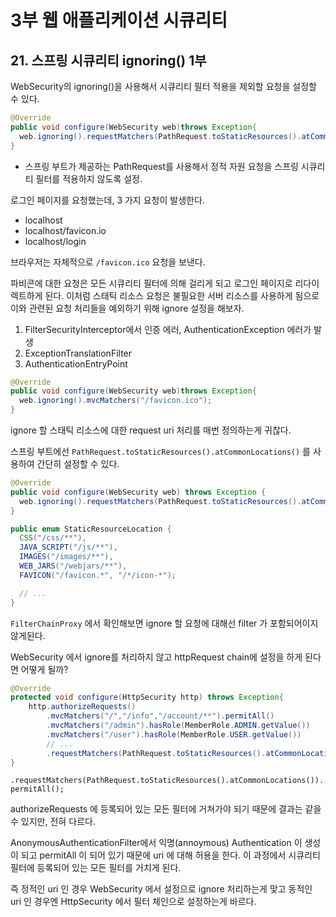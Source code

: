 # 3부 웹 애플리케이션 시큐리티

## 21. 스프링 시큐리티 ignoring() 1부

WebSecurity의 ignoring()을 사용해서 시큐리티 필터 적용을 제외할 요청을 설정할 수 있다.

```java
@Override
public void configure(WebSecurity web)throws Exception{
  web.ignoring().requestMatchers(PathRequest.toStaticResources().atCommonLocations());
}
```

- 스프링 부트가 제공하는 PathRequest를 사용해서 정적 자원 요청을 스프링 시큐리티 필터를 적용하지 않도록 설정.

로그인 페이지를 요청했는데, 3 가지 요청이 발생한다.

- localhost
- localhost/favicon.io
- localhost/login

브라우저는 자체적으로 `/favicon.ico` 요청을 보낸다.

파비콘에 대한 요청은 모든 시큐리티 필터에 의해 걸리게 되고 로그인 페이지로 리다이렉트하게 된다. 이처럼 스태틱 리소스 요청은 불필요한 서버
리소스를 사용하게 됨으로 이와 관련된 요청 처리들을 예외하기 위해 ignore 설정을 해보자.

1. FilterSecurityInterceptor에서 인증 에러, AuthenticationException 에러가 발생
2. ExceptionTranslationFilter
3. AuthenticationEntryPoint

```java
@Override
public void configure(WebSecurity web)throws Exception{
  web.ignoring().mvcMatchers("/favicon.ico");
}
```

ignore 할 스태틱 리소스에 대한 request uri 처리를 매번 정의하는게 귀찮다.

스프링 부트에선 `PathRequest.toStaticResources().atCommonLocations()` 를 사용하여 간단히 설정할 수 있다.

```java
@Override
public void configure(WebSecurity web) throws Exception {
  web.ignoring().requestMatchers(PathRequest.toStaticResources().atCommonLocations());
}
```

```java
public enum StaticResourceLocation {
  CSS("/css/**"),
  JAVA_SCRIPT("/js/**"),
  IMAGES("/images/**"),
  WEB_JARS("/webjars/**"),
  FAVICON("/favicon.*", "/*/icon-*");

  // ...
}
```

`FilterChainProxy` 에서 확인해보면 ignore 할 요청에 대해선 filter 가 포함되어이지 않게된다.

WebSecurity 에서 ignore를 처리하지 않고 httpRequest chain에 설정을 하게 된다면 어떻게 될까?

```java
@Override
protected void configure(HttpSecurity http) throws Exception{
    http.authorizeRequests()
        .mvcMatchers("/","/info","/account/**").permitAll()
        .mvcMatchers("/admin").hasRole(MemberRole.ADMIN.getValue())
        .mvcMatchers("/user").hasRole(MemberRole.USER.getValue())
        // ...
        .requestMatchers(PathRequest.toStaticResources().atCommonLocations()).permitAll();
}
```

`.requestMatchers(PathRequest.toStaticResources().atCommonLocations()).permitAll();`

authorizeRequests 에 등록되어 있는 모든 필터에 거쳐가야 되기 때문에 결과는 같을 수 있지만, 전혀 다르다.

AnonymousAuthenticationFilter에서 익명(annoymous) Authentication 이 생성이 되고 permitAll 이 되어 있기 때문에 uri 에 대해 허용을 한다. 이 과정에서 시큐리티 필터에 등록되어 있는 모든 필터를 거치게 된다.

즉 정적인 uri 인 경우 WebSecurity 에서 설정으로 ignore 처리하는게 맞고
동적인 uri 인 경우엔 HttpSecurity 에서 필터 체인으로 설정하는게 바르다.